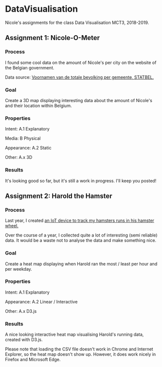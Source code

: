 # DataVisualisation
Nicole's assignments for the class Data Visualisation MCT3, 2018-2019.

## Assignment 1: Nicole-O-Meter

### Process
I found some cool data on the amount of Nicole's per city on the website of the Belgian government.

Data source: [Voornamen van de totale bevolking per gemeente, STATBEL.](https://statbel.fgov.be/nl/open-data/voornamen-van-de-totale-bevolking-gemeente)


### Goal
Create a 3D map displaying interesting data about the amount of Nicole's and their location within Belgium.

### Properties
Intent: A.1 Explanatory

Media: B Physical

Appearance: A.2 Static

Other: A.x 3D

### Results
It's looking good so far, but it's still a work in progress. I'll keep you posted!

## Assignment 2: Harold the Hamster

### Process
Last year, I created [an IoT device to track my hamsters runs in his hamster wheel.](http://8bitsandabyte.com/project-floofball-an-iot-hamster-wheel/)

Over the course of a year, I collected quite a lot of interesting (semi reliable) data. It would be a waste not to analyse the data and make something nice.

### Goal
Create a heat map displaying when Harold ran the most / least per hour and per weekday.

### Properties
Intent: A.1 Explanatory

Appearance: A.2 Linear / Interactive

Other: A.x D3.js

### Results
A nice looking interactive heat map visualising Harold's running data, created with D3.js.

Please note that loading the CSV file doesn't work in Chrome and Internet Explorer, so the heat map doesn't show up.
However, it does work nicely in Firefox and Microsoft Edge.
